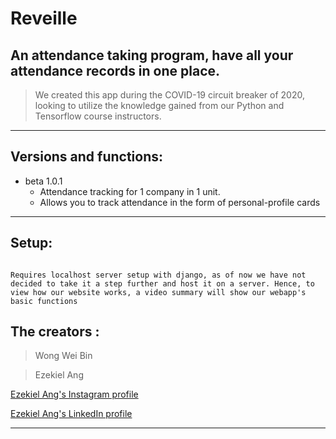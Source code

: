 # Reveille
## An attendance taking program, have all your attendance records in one place.

> We created this app during the COVID-19 circuit breaker of 2020, looking to utilize the knowledge gained from our Python and Tensorflow course instructors.

---

## Versions and functions:

* beta 1.0.1 
    * Attendance tracking for 1 company in 1 unit.
    * Allows you to track attendance in the form of personal-profile cards

---

## Setup:
```

Requires localhost server setup with django, as of now we have not decided to take it a step further and host it on a server. Hence, to view how our website works, a video summary will show our webapp's basic functions

```




## The creators : 
> Wong Wei Bin


> Ezekiel Ang 

[Ezekiel Ang's Instagram profile](www.instagram.com/angjhe)

[Ezekiel Ang's LinkedIn profile](www.linkedin.com/in/ezekiel-ang-704a9015a)

---


